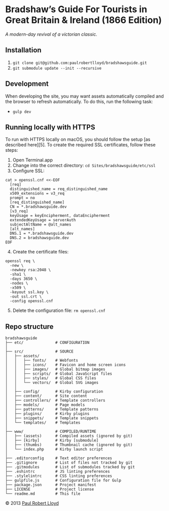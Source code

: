 # Bradshaw’s Guide For Tourists in Great Britain & Ireland (1866 Edition)

*A modern-day revival of a victorian classic.*

## Installation
1. `git clone git@github.com:paulrobertlloyd/bradshawsguide.git`
2. `git submodule update --init --recursive`

## Development
When developing the site, you may want assets automatically compiled and the browser to refresh automatically. To do this, run the following task:

* `gulp dev`

## Running locally with HTTPS
To run with HTTPS locally on macOS, you should follow the setup [as described here][5]. To create the required SSL certificates, follow these steps:

1. Open Terminal.app
2. Change into the correct directory: `cd Sites/bradshawsguide/etc/ssl`
3. Configure SSL:

  ```
  cat > openssl.cnf <<-EOF
    [req]
    distinguished_name = req_distinguished_name
    x509_extensions = v3_req
    prompt = no
    [req_distinguished_name]
    CN = *.bradshawsguide.dev
    [v3_req]
    keyUsage = keyEncipherment, dataEncipherment
    extendedKeyUsage = serverAuth
    subjectAltName = @alt_names
    [alt_names]
    DNS.1 = *.bradshawsguide.dev
    DNS.2 = bradshawsguide.dev
  EOF
  ```

4. Create the certificate files:

  ```
  openssl req \
    -new \
    -newkey rsa:2048 \
    -sha1 \
    -days 3650 \
    -nodes \
    -x509 \
    -keyout ssl.key \
    -out ssl.crt \
    -config openssl.cnf
  ```

5. Delete the configuration file: `rm openssl.cnf`

## Repo structure

```
bradshawsguide
├── etc/              # CONFIGURATION
│
├── src/              # SOURCE
│   ├── assets/
│   │   ├── fonts/    # Webfonts
│   │   ├── icons/    # Favicon and home screen icons
│   │   ├── images/   # Global bitmap images
│   │   ├── scripts/  # Global JavaScript files
│   │   ├── styles/   # Global CSS files
│   │   └── vectors/  # Global SVG images
│   │
│   ├── config/       # Kirby configuration
│   ├── content/      # Site content
│   ├── controllers/  # Template controllers
│   ├── models/       # Page models
│   ├── patterns/     # Template patterns
│   ├── plugins/      # Kirby plugins
│   ├── snippets/     # Template snippets
│   └── templates/    # Templates
│
├── www/              # COMPILED/RUNTIME
│   ├── (assets)      # Compiled assets (ignored by git)
│   ├── [kirby]       # Kirby [submodule]
│   ├── (thumbs)      # Thumbnail cache (ignored by git)
│   └── index.php     # Kirby launch script
│
├── .editorconfig     # Text editor preferences
├── .gitignore        # List of files not tracked by git
├── .gitmodules       # List of submodules tracked by git
├── .eshintrc         # JS linting preferences
├── .stylelintrc      # CSS linting preferences
├── gulpfile.js       # Configuration file for Gulp
├── package.json      # Project manifest
├── LICENSE           # Project license
└── readme.md         # This file
```

© 2013 [Paul Robert Lloyd](https://paulrobertlloyd.com)
